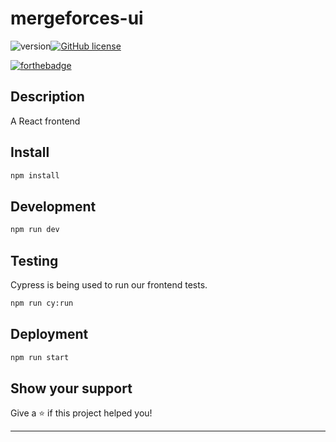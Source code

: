 # mergeforces-ui

![version](https://img.shields.io/badge/version-0.1.0-blue)[![GitHub license](https://img.shields.io/github/license/Naereen/StrapDown.js.svg)](https://github.com/mergeforces/mergeforces-ui/blob/master/LICENSE.md)


[![forthebadge](https://forthebadge.com/images/badges/made-with-javascript.svg)](https://forthebadge.com)

## Description

A React frontend

## Install

```sh
npm install
```

## Development

```sh
npm run dev
```

## Testing

Cypress is being used to run our frontend tests.

```sh
npm run cy:run
```

## Deployment

```sh
npm run start
```

## Show your support

Give a ⭐️ if this project helped you!

---
